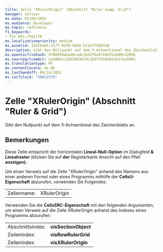 ```yaml
---
title: Zelle "XRulerOrigin" (Abschnitt "Ruler &amp; Grid")
manager: soliver
ms.date: 03/09/2015
ms.audience: Developer
ms.topic: reference
f1_keywords:
- Vis_DSS.chm1170
ms.localizationpriority: medium
ms.assetid: 328f8ab5-217f-0336-0d56-611eff509fe8
description: Gibt den Nullpunkt auf dem X-Achsenlineal des Zeichenblatts an.
ms.openlocfilehash: 5788094abad6cadc2b32f8a9fe9d7e2a80c4209b
ms.sourcegitcommit: a1d9041c20256616c9c183f7d1049142a7ac6991
ms.translationtype: MT
ms.contentlocale: de-DE
ms.lasthandoff: 09/24/2021
ms.locfileid: "59622578"
---
```

# <a name="xrulerorigin-cell-ruler-amp-grid-section"></a>Zelle "XRulerOrigin" (Abschnitt "Ruler &amp; Grid")

Gibt den Nullpunkt auf dem X-Achsenlineal des Zeichenblatts an.
  
## <a name="remarks"></a>Bemerkungen

Diese Zelle entspricht der horizontalen **Lineal-Null-Option** im Dialogfeld **&amp; Linealraster** (klicken Sie auf **der** Registerkarte Ansicht auf den Pfeil **anzeigen).** 
  
Um einen Verweis auf die Zelle "XRulerOrigin" anhand des Namens aus einer anderen Formel oder eines Programms mithilfe der **CellsU-Eigenschaft** abzurufen, verwenden Sie Folgendes: 
  
|||
|:-----|:-----|
|Zellenname:  <br/> |XRulerOrigin  <br/> |
   
Verwenden Sie die **CellsSRC-Eigenschaft** mit den folgenden Argumenten, um einen Verweis auf die Zelle XRulerOrigin anhand des Indexes eines Programms abzurufen: 
  
|||
|:-----|:-----|
|Abschnittsindex:  <br/> |**visSectionObject** <br/> |
|Zeilenindex:  <br/> |**visRowRulerGrid** <br/> |
|Zellenindex:  <br/> |**visXRulerOrigin** <br/> |
   

